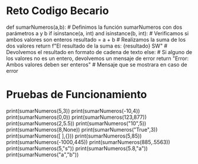 # Reto Codigo Becario

def sumarNumeros(a,b): # Definimos la función sumarNumeros con dos parámetros a y b
  if isinstance(a, int) and isinstance(b, int): # Verificamos si ambos valores son enteros
    resultado = a + b # Realizamos la suma de los dos valores
    return f"El resultado de la suma es: {resultado} SW" # Devolvemos el resultado en formato de cadena de texto
  else: # Si alguno de los valores no es un entero, devolvemos un mensaje de error
      return "Error: Ambos valores deben ser enteros" #  Mensaje que se mostrara en caso de error

# Pruebas de Funcionamiento
print(sumarNumeros(5,3))
print(sumarNumeros(-10,4))
print(sumarNumeros(0,0))
print(sumarNumeros(123,877))
print(sumarNumeros(2,5.5))
print(sumarNumeros("10",5))
print(sumarNumeros(8,None))
print(sumarNumeros("True",3))
print(sumarNumeros([ ],{}))
print(sumarNumeros(5,85))
print(sumarNumeros(-1000,445))
print(sumarNumeros(885,.5563))
print(sumarNumeros(5,"s"))
print(sumarNumeros(5.8,"a"))
print(sumarNumeros("a","b"))
